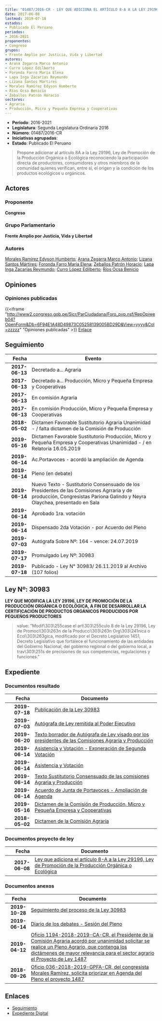 ```yaml
---
title: "01487/2016-CR - LEY QUE ADICIONA EL ARTÍCULO 8-A A LA LEY 29196 DE PROMOCIÓN DE LA PRODUCCIÓN ORGÁNICA O ECOLÓGICA"
date: 2017-06-08
lastmod: 2019-07-18
estados:
- Publicado El Peruano
periodos:
- 2016-2021
proponentes:
- Congreso
grupos:
- Frente Amplio por Justicia, Vida y Libertad
autores:
- Arana Zegarra Marco Antonio
- Curro López Edilberto
- Foronda Farro María Elena
- Lapa Inga Zacarías Reymundo
- Lizana Santos Mártires
- Morales Ramírez Edyson Humberto
- Ríos Ocsa Benicio
- Zeballos Patrón Horacio
sectores:
- Agraria
- Producción, Micro y Pequeña Empresa y Cooperativas
---
```

- **Periodo**: 2016-2021
- **Legislatura**: Segunda Legislatura Ordinaria 2016
- **Número**: 01487/2016-CR
- **Iniciativas agrupadas**: 
- **Estado**: Publicado El Peruano

> Propone adicionar al artículo 8A a la Ley 29196, Ley de Promoción de la Producción Orgánica o Ecológica reconociendo la participación directa de productores, consumidores y otros miembros de la comunidad quienes verifican, entre sí, el origen y la condición de los productos ecológicos u orgánicos.


## Actores

### Proponente

**Congreso**

### Grupo Parlamentario

**Frente Amplio por Justicia, Vida y Libertad**

### Autores

[Morales Ramírez Edyson Humberto](mailto:mailto:emorales@congreso.gob.pe); [Arana Zegarra Marco Antonio](mailto:mailto:marana@congreso.gob.pe); [Lizana Santos Mártires](mailto:mailto:mlizana@congreso.gob.pe); [Foronda Farro María Elena](mailto:mailto:mforonda@congreso.gob.pe); [Zeballos Patrón Horacio](mailto:mailto:hzeballos@congreso.gob.pe); [Lapa Inga Zacarías Reymundo](mailto:mailto:zlapa@congreso.gob.pe); [Curro López Edilberto](mailto:mailto:ecurro@congreso.gob.pe); [Ríos Ocsa Benicio](mailto:mailto:brios@congreso.gob.pe)

## Opiniones

### Opiniones publicadas

{{<iframe "http://www2.congreso.gob.pe/Sicr/ParCiudadana/Foro_pvp.nsf/RepOpiweb04?OpenForm&Db=6F94E1A48D49873C05258139005BD29D&View=yyyy&Col=zzzzz" "Opiniones publicadas" >}}
[Enlace](http://www2.congreso.gob.pe/Sicr/ParCiudadana/Foro_pvp.nsf/RepOpiweb04?OpenForm&Db=6F94E1A48D49873C05258139005BD29D&View=yyyy&Col=zzzzz)


## Seguimiento

| Fecha | Evento |
|------:|--------|
| **2017-06-13** | Decretado a... Agraria |
| **2017-06-13** | Decretado a... Producción, Micro y Pequeña Empresa y Cooperativas |
| **2017-06-13** | En comisión Agraria |
| **2017-06-13** | En comisión Producción, Micro y Pequeña Empresa y Cooperativas |
| **2018-05-02** | Dictamen Favorable Sustitutorio Agraria Unanimidad - / falta dictamen de la Comisión de Producción |
| **2019-05-16** | Dictamen Favorable Sustitutorio Producción, Micro y Pequeña Empresa y Cooperativas Unanimidad - / en Relatoría 16.05.2019 |
| **2019-06-14** | Ac.Portavoces - acordó la ampliación de Agenda |
| **2019-06-14** | Pleno (en debate) |
| **2019-06-14** | Nuevo Texto - Sustitutorio Consensuado de los Presidentes de las Comisiones Agrraria y de producción, Congresistas Pariona Galindo y Neyra Olaychea, presentado en Sala |
| **2019-06-14** | Aprobado 1ra. votación |
| **2019-06-14** | Dispensado 2da Votación - por Acuerdo del Pleno |
| **2019-07-03** | Autógrafa Sobre Nº: 164 - vence: 24.07.2019 |
| **2019-07-17** | Promulgado Ley Nº: 30983 |
| **2019-07-18** | Publicado - Ley N° 30983/ 26.11.2019 al Archivo (107 folios) |

## Ley Nº: 30983

**LEY QUE MODIFICA LA LEY 29196, LEY DE PROMOCIÓN DE LA PRODUCCIÓN ORGÁNICA O ECOLÓGICA, A FIN DE DESARROLLAR LA CERTIFICACIÓN DE PRODUCTOS ORGÁNICOS PRODUCIDOS POR PEQUEÑOS PRODUCTORES**

> value: "Modif\303\255case el art\303\255culo 8 de la Ley 29196, Ley de Promoci\303\263n de la Producci\303\263n Org\303\241nica o Ecol\303\263gica, modificado por el Decreto Legislativo 1451, Decreto Legislativo que fortalece el funcionamiento de las entidades del Gobierno Nacional, del gobierno regional o del gobierno local, a trav\303\251s de precisiones de sus competencias, regulaciones y funciones."


## Expediente

### Documentos resultado

| Fecha | Documento |
|------:|-----------|
| **2019-07-18** | [Publicación de la Ley 30983](http://www.leyes.congreso.gob.pe/Documentos/2016_2021/ADLP/Normas_Legales/30983-LEY.pdf) |
| **2019-07-03** | [Autógrafa de Ley remitida al Poder Ejecutivo](http://www.leyes.congreso.gob.pe/Documentos/2016_2021/ADLP/Texto_Aprobado/AU0148720190703.pdf) |
| **2019-06-20** | [Texto borrador de Autógrafa de Ley visado por los presidentes de las Comisiones Agraria y Producción](http://www.leyes.congreso.gob.pe/Documentos/2016_2021/Texto_Borrador_de_Autografa/BAU0148720190620.pdf) |
| **2019-06-14** | [Asistencia y Votación - Exoneración de Segunda Votación](http://www.leyes.congreso.gob.pe/Documentos/2016_2021/Asistencia_y_Votacion/Proyectos_de_Ley/Exoneracion_de_Segunda_Votacion/ESV0148720190614.pdf) |
| **2019-06-14** | [Asistencia y Votación](http://www.leyes.congreso.gob.pe/Documentos/2016_2021/Asistencia_y_Votacion/Proyectos_de_Ley/AV0148720190614.pdf) |
| **2019-06-14** | [Texto Sustitutorio Consensuado de las comisiones Agraria y Producción](http://www.leyes.congreso.gob.pe/Documentos/2016_2021/Texto_Sustitutorio/Proyectos_de_Ley/TS0148720190614.pdf) |
| **2019-06-14** | [Acuerdo de Junta de Portavoces - Ampliación de Agenda](http://www.leyes.congreso.gob.pe/Documentos/2016_2021/Acuerdos/Junta_Portavoces/AJP0148720190614.pdf) |
| **2019-05-16** | [Dictamen de la Comisión de Producción, Micro y Pequeña Empresa y Cooperativas](http://www.leyes.congreso.gob.pe/Documentos/2016_2021/Dictamenes/Proyectos_de_Ley/01487DC18MAY20190516.pdf) |
| **2018-05-02** | [Dictamen de la Comisión Agraría](http://www.leyes.congreso.gob.pe/Documentos/2016_2021/Dictamenes/Proyectos_de_Ley/01487DC01MAY20180502.pdf) |

### Documentos proyecto de ley

| Fecha | Documento |
|------:|-----------|
| **2017-06-08** | [Ley que adiciona el artículo 8-A a la Ley 29196, Ley de Promoción de la Producción Orgánica o Ecológica](http://www.leyes.congreso.gob.pe/Documentos/2016_2021/Proyectos_de_Ley_y_de_Resoluciones_Legislativas/PL0148720170608.PDF) |

### Documentos anexos

| Fecha | Documento |
|------:|-----------|
| **2019-10-28** | [Seguimiento del proceso de la Ley 30983](http://www.leyes.congreso.gob.pe/Documentos/2016_2021/Seguimiento_de_Proyectos_de_Ley/01487PL20191028.pdf) |
| **2019-06-14** | [Diario de los debates - Sesión del Pleno](http://www2.congreso.gob.pe/Sicr/DiarioDebates/Publicad.nsf/SesionesPleno/05256D6E0073DFE9052584200055B7B3/$FILE/SLO-2018-12.pdf) |
| **2019-04-12** | [Oficio 1194-2018-2019-CA-CR, el Presidente de la Comisión Agraria acordó por unanimidad solicitar se realice un Pleno Agrario, que contenga los dictámenes de mayor relevancia para el sector agrario el Proyecto de Ley 1487](http://www.leyes.congreso.gob.pe/Documentos/2016_2021/Oficios/Comisiones_Ordinarias/OFICIO-1194-2018-2019-CA-CR.pdf) |
| **2018-09-26** | [Oficio 036-2018-2019-GPFA-CR, del congresista Morales Ramírez, solicita priorizar en Agenda del Pleno el proyecto 1487](http://www.leyes.congreso.gob.pe/Documentos/2016_2021/Oficios/Grupos_Parlamentarios/OFICIO-036-2018-2019-GPFA-CR.pdf) |

## Enlaces

- [Seguimiento](http://www2.congreso.gob.pe/Sicr/TraDocEstProc/CLProLey2016.nsf/f7fff46988ca05b1052578e100829cc7/c251873bd99cc65505258139006f4292?OpenDocument)
- [Expediente Digital](http://www2.congreso.gob.pe/Sicr/TraDocEstProc/Expvirt_2011.nsf/visbusqptramdoc1621/01487?opendocument)

